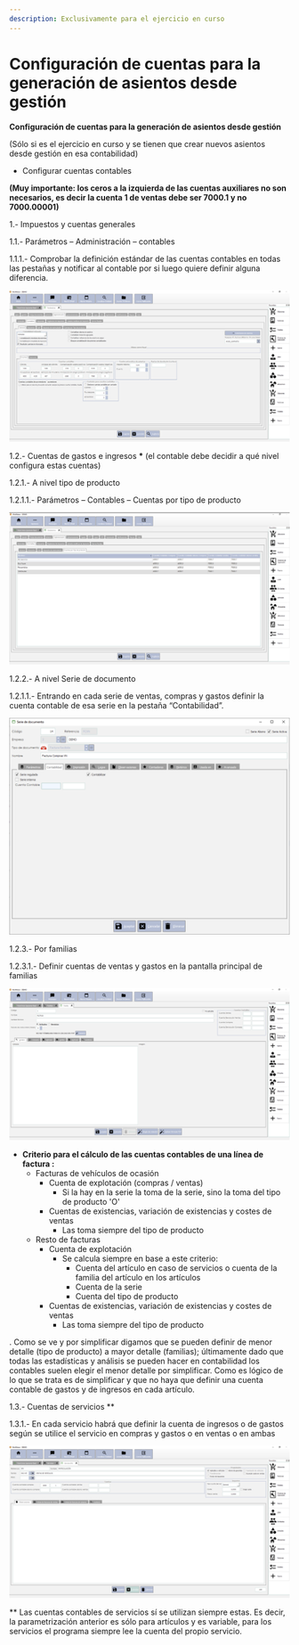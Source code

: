 ```yaml
---
description: Exclusivamente para el ejercicio en curso
---
```


# Configuración de cuentas para la generación de asientos desde gestión

**Configuración de cuentas para la generación de asientos desde gestión**

(Sólo si es el ejercicio en curso y se tienen que crear nuevos asientos desde gestión en esa contabilidad)

* Configurar cuentas contables

**(Muy importante: los ceros a la izquierda de las cuentas auxiliares no son necesarios, es decir la cuenta 1 de ventas debe ser 7000.1 y no 7000.00001)**

1.- Impuestos y cuentas generales

1.1.- Parámetros – Administración – contables

1.1.1.- Comprobar la definición estándar de las cuentas contables en todas las pestañas y notificar al contable por si luego quiere definir alguna diferencia.

![](<../../../.gitbook/assets/imagen (2) (1) (1) (1) (1) (1) (1) (1) (1) (1) (1) (1).png>)

1.2.- Cuentas de gastos e ingresos **\*** (el contable debe decidir a qué nivel configura estas cuentas)

1.2.1.- A nivel tipo de producto

1.2.1.1.- Parámetros – Contables – Cuentas por tipo de producto

![](<../../../.gitbook/assets/imagen (3) (1) (1) (1) (1) (1) (1) (1) (1).png>)

1.2.2.- A nivel Serie de documento

1.2.1.1.- Entrando en cada serie de ventas, compras y gastos definir la cuenta contable de esa serie en la pestaña “Contabilidad”.

![](<../../../.gitbook/assets/imagen (4) (1) (1) (1) (1) (1) (1) (1).png>)

1.2.3.- Por familias

1.2.3.1.- Definir cuentas de ventas y gastos en la pantalla principal de familias

![](<../../../.gitbook/assets/imagen (5) (1) (1) (1) (1) (1) (1).png>)



* **Criterio para el cálculo de las cuentas contables de una línea de factura :**
  * Facturas de vehículos de ocasión
    * Cuenta de explotación (compras / ventas)
      * Si la hay en la serie la toma de la serie, sino la toma del tipo de producto 'O'
    * Cuentas de existencias, variación de existencias y costes de ventas
      * Las toma siempre del tipo de producto
  * Resto de facturas
    * Cuenta de explotación
      * Se calcula siempre en base a este criterio:
        * Cuenta del artículo en caso de servicios o cuenta de la familia del artículo en los artículos&#x20;
        * Cuenta de la serie
        * Cuenta del tipo de producto
    * Cuentas de existencias, variación de existencias y costes de ventas
      * Las toma siempre del tipo de producto

. Como se ve y por simplificar digamos que se pueden definir de menor detalle (tipo de producto) a mayor detalle (familias); últimamente dado que todas las estadísticas y análisis se pueden hacer en contabilidad los contables suelen elegir el menor detalle por simplificar. Como es lógico de lo que se trata es de simplificar y que no haya que definir una cuenta contable de gastos y de ingresos en cada artículo.

1.3.- Cuentas de servicios \*\*

1.3.1.- En cada servicio habrá que definir la cuenta de ingresos o de gastos según se utilice el servicio en compras y gastos o en ventas o en ambas

![](<../../../.gitbook/assets/imagen (6) (1) (1) (1) (1).png>)

\*\* Las cuentas contables de servicios sí se utilizan siempre estas. Es decir, la parametrización anterior es sólo para artículos y es variable, para los servicios el programa siempre lee la cuenta del propio servicio.
